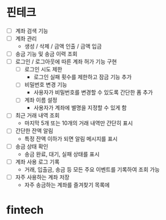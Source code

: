 # 핀테크
- [ ] 계좌 검색 기능
- [ ] 계좌 관리
    - 생성 / 삭제 / 금액 인출 / 금액 입금
- [ ] 송금 기능 및 송금 이력 조회
- [ ] 로그인 / 로그아웃에 따른 계좌 허가 기능 구현
    - [ ] 로그인 시도 제한
        - 로그인 실패 횟수를 제한하고 잠금 기능 추가
    - [ ] 비밀번호 변경 기능
        - 사용자가 비밀번호를 변경할 수 있도록 간단한 폼 추가
    - [ ] 계좌 이름 설정
        - 사용자가 계좌에 별명을 지정할 수 있게 함
- [ ] 최근 거래 내역 조회
    - 마지막 5개 또는 10개의 거래 내역만 간단히 표시
- [ ] 간단한 잔액 알림
    - 특정 잔액 이하가 되면 알림 메시지를 표시
- [ ] 송금 상태 확인
    - 송금 완료, 대기, 실패 상태를 표시
- [ ] 계좌 사용 로그 기록
    - 거래, 입출금, 송금 등 모든 주요 이벤트를 기록하여 조회 가능
- [ ] 자주 사용하는 계좌 저장
    - 자주 송금하는 계좌를 즐겨찾기 목록에
# fintech
